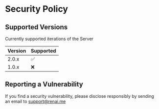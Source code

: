 # Security Policy

## Supported Versions

Currently supported iterations of the Server

| Version | Supported          |
| ------- | ------------------ |
| 2.0.x   | :white_check_mark: |
| 1.0.x   | :x:                |

## Reporting a Vulnerability

If you find a security vulnerability, please disclose responsibly by sending an email to [support@renai.me](mailto:support@renai.me)
